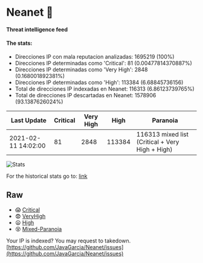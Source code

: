 # Neanet :hocho:
#### Threat intelligence feed
#### The stats:

- Direcciones IP con mala reputacion analizadas: 1695219 (100%)
- Direcciones IP determinadas como 'Critical':  81 (0.00477814370887%)
- Direcciones IP determinadas como 'Very High':  2848 (0.168001892381%)
- Direcciones IP determinadas como 'High':  113384 (6.68845736156)
- Total de direcciones IP indexadas en Neanet:  116313 (6.86123739765%)
- Total de direcciones IP descartadas en Neanet:  1578906 (93.1387626024%)

| Last Update | Critical | Very High | High | Paranoia |
| --- | --- | --- | --- | --- |
| 2021-02-11 14:02:00 | 81 | 2848 | 113384 | 116313 mixed list (Critical + Very High + High)|

![Stats](https://docs.google.com/spreadsheets/d/e/2PACX-1vSnaNMIXVabIpDJjufMlzH7poXnshF3mgd8Is1g9ytUEzVsP5my4Trn8f-xkoLLQ38xpL3HtmUexLo6/pubchart?oid=501124687&format=image)

For the historical stats go to: [link](/stats.csv)
## Raw
- :scream: [Critical](https://raw.githubusercontent.com/JavaGarcia/Neanet/master/blacklists/neanet_critical.txt)
- :fearful: [VeryHigh](https://raw.githubusercontent.com/JavaGarcia/Neanet/master/blacklists/neanet_veryHigh.txtt)
- :frowning: [High](https://raw.githubusercontent.com/JavaGarcia/Neanet/master/blacklists/neanet_high.txt)
- :dizzy_face: [Mixed-Paranoia](https://raw.githubusercontent.com/JavaGarcia/Neanet/master/blacklists/neanet_all.txt)


Your IP is indexed? You may request to takedown. [https://github.com/JavaGarcia/Neanet/issues](https://github.com/JavaGarcia/Neanet/issues)



























































































































































































































































































































































































































































































































































































































































































































































































































































































































































































































































































































































































































































































































































































































































































































































































































































































































































































































































































































































































































































































































































































































































































































































































































































































































































































































































































































































































































































































































































































































































































































































































































































































































































































































































































































































































































































































































































































































































































































































































































































































































































































































































































